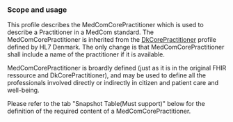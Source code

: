 ### Scope and usage 

This profile describes the MedComCorePractitioner which is used to describe a Practitioner in a MedCom standard.
The MedComCorePractitioner is inherited from the [DkCorePractitioner](https://hl7.dk/fhir/core/2.0.0/StructureDefinition-dk-core-practitioner.html) profile defined by HL7 Denmark. The only change is that MedComCorePractitioner shall include a name of the practitioner if it is available. 

MedComCorePractitioner is broardly defined (just as it is in the original FHIR ressource and DkCorePractitioner), and may be used to define all the professionals involved directly or indirectly in citizen and patient care and well-being.

Please refer to the tab "Snapshot Table(Must support)" below for the definition of the required content of a MedComCorePractitioner.